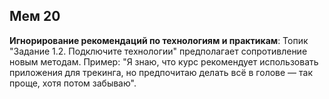 ## Мем 20

**Игнорирование рекомендаций по технологиям и практикам**: Топик "Задание 1.2. Подключите технологии" предполагает сопротивление новым методам. Пример: "Я знаю, что курс рекомендует использовать приложения для трекинга, но предпочитаю делать всё в голове — так проще, хотя потом забываю".
